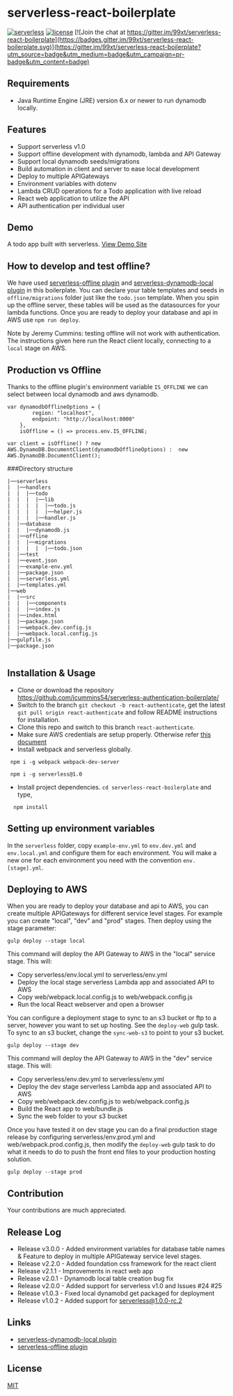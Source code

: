 serverless-react-boilerplate
============================

[![serverless](http://public.serverless.com/badges/v3.svg)](http://www.serverless.com)
[![license](https://img.shields.io/npm/l/serverless-dynamodb-local.svg)](https://opensource.org/licenses/MIT)
[![Join the chat at https://gitter.im/99xt/serverless-react-boilerplate](https://badges.gitter.im/99xt/serverless-react-boilerplate.svg)](https://gitter.im/99xt/serverless-react-boilerplate?utm_source=badge&utm_medium=badge&utm_campaign=pr-badge&utm_content=badge)

## Requirements
* Java Runtime Engine (JRE) version 6.x or newer to run dynamodb locally.

## Features
* Support serverless v1.0
* Support offline development with dynamodb, lambda and API Gateway
* Support local dynamodb seeds/migrations
* Build automation in client and server to ease local development
* Deploy to multiple APIGateways
* Environment variables with dotenv 
* Lambda CRUD operations for a Todo application with live reload
* React web application to utilize the API
* API authentication per individual user

## Demo
A todo app built with serverless. [View Demo Site](http://sls-react-auth.s3-website-us-east-1.amazonaws.com/)

## How to develop and test offline?
We have used [serverless-offline plugin](https://github.com/dherault/serverless-offline) and [serverless-dynamodb-local plugin](https://github.com/99xt/serverless-dynamodb-local) in this boilerplate. You can declare your table templates and seeds in `offline/migrations` folder just like the `todo.json` template. When you spin up the offline server, these tables will be used as the datasources for your lambda functions. Once you are ready to deploy your database and api in AWS use `npm run deploy`.

Note by Jeremy Cummins: testing offline will not work with authentication. The instructions given here run the React client locally, connecting to a `local` stage on AWS.

## Production vs Offline
Thanks to the offline plugin's environment variable `IS_OFFLINE` we can select between local dynamodb and aws dynamodb. 
```
var dynamodbOfflineOptions = {
        region: "localhost",
        endpoint: "http://localhost:8000"
    },
    isOffline = () => process.env.IS_OFFLINE;

var client = isOffline() ? new AWS.DynamoDB.DocumentClient(dynamodbOfflineOptions) :  new AWS.DynamoDB.DocumentClient();
```

###Directory structure
```
|──serverless
|  |──handlers
|  |  |──todo
|  |  |  |──lib
|  |  |  |  |──todo.js
|  |  |  |  |──helper.js
|  |  |  |──handler.js
|  |──database
|  |  |──dynamodb.js
|  |──offline
|  |  |──migrations
|  |  |  |  |──todo.json
|  |──test
|  |──event.json
|  |──example-env.yml
|  |──package.json
|  |──serverless.yml
|  |──templates.yml
|──web
|  |──src
|  |  |──components
|  |  |──index.js
|  |──index.html
|  |──package.json
|  |──webpack.dev.config.js
|  |──webpack.local.config.js
|──gulpfile.js
|──package.json


```
## Installation & Usage
* Clone or download the repository https://github.com/jcummins54/serverless-authentication-boilerplate/
* Switch to the branch `git checkout -b react-authenticate`, get the latest `git pull origin react-authenticate` and follow README instructions for installation.
* Clone this repo and switch to this branch `react-authenticate`.
* Make sure AWS credentials are setup properly. Otherwise refer [this document](https://github.com/serverless/serverless/blob/master/docs/02-providers/aws/01-setup.md)
* Install webpack and serverless globally.
```
 npm i -g webpack webpack-dev-server
 
 npm i -g serverless@1.0
 ```
* Install project dependencies. `cd serverless-react-boilerplate` and type,
```
  npm install 
```

## Setting up environment variables
In the `serverless` folder, copy `example-env.yml` to `env.dev.yml` and `env.local.yml` and configure them for each environment.
You will make a new one for each environment you need with the convention `env.[stage].yml`.

## Deploying to AWS
When you are ready to deploy your database and api to AWS, you can create multiple 
APIGateways for different service level stages. For example you can create "local", "dev" and "prod" stages.
Then deploy using the stage parameter:
```
gulp deploy --stage local
```
This command will deploy the API Gateway to AWS in the "local" service stage. This will:
* Copy serverless/env.local.yml to serverless/env.yml
* Deploy the local stage serverless Lambda app and associated API to AWS
* Copy web/webpack.local.config.js to web/webpack.config.js
* Run the local React webserver and open a browser

You can configure a deployment stage to sync to an s3 bucket or ftp to a server, however you want to set up hosting. See the `deploy-web` gulp task.
To sync to an s3 bucket, change the `sync-web-s3` to point to your s3 bucket.
```
gulp deploy --stage dev
```
This command will deploy the API Gateway to AWS in the "dev" service stage. This will:
* Copy serverless/env.dev.yml to serverless/env.yml
* Deploy the dev stage serverless Lambda app and associated API to AWS
* Copy web/webpack.dev.config.js to web/webpack.config.js
* Build the React app to web/bundle.js
* Sync the web folder to your s3 bucket

Once you have tested it on dev stage you can do a final production stage release by configuring serverless/env.prod.yml and web/webpack.prod.config.js, 
then modify the `deploy-web` gulp task to do what it needs to do to push the front end files to your production hosting solution.
```
gulp deploy --stage prod
```

## Contribution
Your contributions are much appreciated. 

## Release Log
* Release v3.0.0 - Added environment variables for database table names &  Feature to deploy in multiple APIGateway service level stages.
* Release v2.2.0 - Added foundation css framework for the react client
* Release v2.1.1 - Improvements in react web app
* Release v2.0.1 - Dynamodb local table creation bug fix
* Release v2.0.0 - Added support for serverless v1.0 and Issues #24 #25
* Release v1.0.3 - Fixed local dynamobd get packaged for deployment
* Release v1.0.2 - Added support for serverless@1.0.0-rc.2

## Links
* [serverless-dynamodb-local plugin](https://github.com/99xt/serverless-dynamodb-local)
* [serverless-offline plugin](https://github.com/dherault/serverless-offline)


## License
  [MIT](LICENSE)
